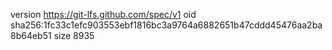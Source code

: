 version https://git-lfs.github.com/spec/v1
oid sha256:1fc33c1efc903553ebf1816bc3a9764a6882651b47cddd45476aa2ba8b64eb51
size 8935
